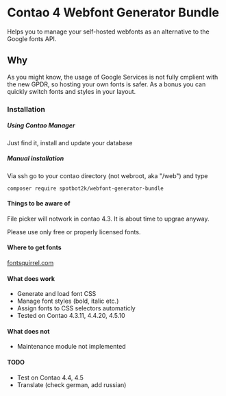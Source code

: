 # Contao 4 Webfont Generator Bundle
Helps you to manage your self-hosted webfonts as an alternative to the Google fonts API.

## Why
As you might know, the usage of Google Services is not fully cmplient with the new GPDR, so hosting your own fonts is safer. As a bonus you can quickly switch fonts and styles in your layout.

### Installation

##### Using Contao Manager

Just find it, install and update your database

##### Manual installation

Via ssh go to your contao directory (not webroot, aka "/web") and type

```
composer require spotbot2k/webfont-generator-bundle
```

#### Things to be aware of
File picker will notwork in contao 4.3. It is about time to upgrae anyway.

Please use only free or properly licensed fonts. 

#### Where to get fonts

[fontsquirrel.com](https://www.fontsquirrel.com/)

#### What does work
* Generate and load font CSS
* Manage font styles (bold, italic etc.)
* Assign fonts to CSS selectors automaticly
* Tested on Contao 4.3.11, 4.4.20, 4.5.10

#### What does not
* Maintenance module not implemented

#### TODO
* Test on Contao 4.4, 4.5
* Translate (check german, add russian)